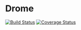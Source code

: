 # Drome

[![Build Status](https://travis-ci.org/dromejs/drome.svg?branch=master)](https://travis-ci.org/dromejs/drome) [![Coverage Status](https://coveralls.io/repos/github/dromejs/drome/badge.svg?branch=master)](https://coveralls.io/github/dromejs/drome?branch=master)